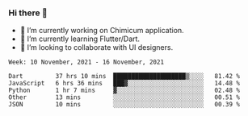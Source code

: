 ### Hi there 👋

<!--
**devcat37/devcat37** is a ✨ _special_ ✨ repository because its `README.md` (this file) appears on your GitHub profile.-->


- 🔭 I’m currently working on Chimicum application.
- 🌱 I’m currently learning Flutter/Dart.
- 👯 I’m looking to collaborate with UI designers.
<!-- - 🤔 I’m looking for help with ... -->

<!--START_SECTION:waka-->
```text
Week: 10 November, 2021 - 16 November, 2021

Dart         37 hrs 10 mins  ████████████████████▒░░░░   81.42 % 
JavaScript   6 hrs 36 mins   ███▓░░░░░░░░░░░░░░░░░░░░░   14.48 % 
Python       1 hr 7 mins     ▓░░░░░░░░░░░░░░░░░░░░░░░░   02.48 % 
Other        13 mins         ░░░░░░░░░░░░░░░░░░░░░░░░░   00.51 % 
JSON         10 mins         ░░░░░░░░░░░░░░░░░░░░░░░░░   00.39 % 
```
<!--END_SECTION:waka-->
